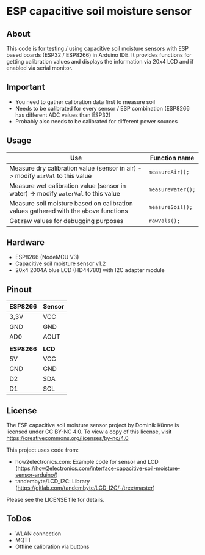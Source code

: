 # ESP capacitive soil moisture sensor

## About

This code is for testing / using capacitive soil moisture sensors with ESP based boards (ESP32 / ESP8266) in Arduino IDE.
It provides functions for getting calibration values and displays the information via 20x4 LCD and if enabled via serial monitor.





## Important

- You need to gather calibration data first to measure soil
- Needs to be calibrated for every sensor / ESP combination (ESP8266 has different ADC values than ESP32)
- Probably also needs to be calibrated for different power sources





## Usage

| Use                                                          | Function name         |
| ------------------------------------------------------------ | --------------------- |
| Measure dry calibration value (sensor in air) -> modify ```airVal``` to this value | ```measureAir();```   |
| Measure wet calibration value (sensor in water) -> modify ```waterVal``` to this value | ```measureWater();``` |
| Measure soil moisture based on calibration values gathered with the above functions | ```measureSoil();```  |
| Get raw values for debugging purposes                        | ```rawVals();```      |





## Hardware

- ESP8266 (NodeMCU V3)
- Capacitive soil moisture sensor v1.2
- 20x4 2004A blue LCD (HD44780) with I2C adapter module





## Pinout

| ESP8266     | Sensor  |
| ----------- | ------- |
| 3,3V        | VCC     |
| GND         | GND     |
| AD0         | AOUT    |
|             |         |
| **ESP8266** | **LCD** |
| 5V          | VCC     |
| GND         | GND     |
| D2          | SDA     |
| D1          | SCL     |





## License

The ESP capacitive soil moisture sensor project by Dominik Künne is licensed under CC BY-NC 4.0. To view a copy of this license, visit  https://creativecommons.org/licenses/by-nc/4.0

This project uses code from:

- how2electronics.com: Example code for sensor and LCD (https://how2electronics.com/interface-capacitive-soil-moisture-sensor-arduino/)
- tandembyte/LCD_I2C: Library (https://gitlab.com/tandembyte/LCD_I2C/-/tree/master)

Please see the LICENSE file for details.





## ToDos

- WLAN connection
- MQTT
- Offline calibration via buttons